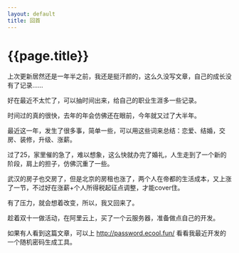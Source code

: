 ```yaml
---
layout: default
title: 回首
---
```


# {{page.title}}


上次更新居然还是一年半之前，我还是挺汗颜的，这么久没写文章，自己的成长没有了记录……

好在最近不太忙了，可以抽时间出来，给自己的职业生涯多一些记录。

时间过的真的很快，去年的年会仿佛还在眼前，今年就又过了大半年。

最近这一年，发生了很多事，简单一些，可以用这些词来总结：恋爱、结婚，交房、装修，升级、涨薪。

过了25，家里催的急了，难以想象，这么快就办完了婚礼，人生走到了一个新的阶段，肩上的担子，仿佛沉重了一些。

武汉的房子也交房了，但是北京的房租也涨了，两个人在帝都的生活成本，又上涨了一节，不过好在涨薪+个人所得税起征点调整，才能cover住。

有了压力，就会想着改变，所以，我又回来了。

趁着双十一做活动，在阿里云上，买了一个云服务器，准备做点自己的开发。

如果有人看到这篇文章，可以上 http://password.ecool.fun/ 看看我最近开发的一个随机密码生成工具。
